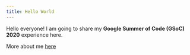 ```yaml
---
title: Hello World
---
```

Hello everyone!
I am going to share my **Google Summer of Code (GSoC) 2020** experience here.

More about me [here](/about-me)

